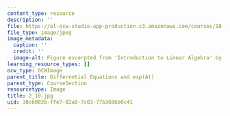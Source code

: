 ```yaml
---
content_type: resource
description: ''
file: https://ol-ocw-studio-app-production.s3.amazonaws.com/courses/18-06sc-linear-algebra-fall-2011/38c6002bffe782a07c0377b3686b0c41_2_10.jpg
file_type: image/jpeg
image_metadata:
  caption: ''
  credit: ''
  image-alt: Figure excerpted from 'Introduction to Linear Algebra' by G.S. Strang
learning_resource_types: []
ocw_type: OCWImage
parent_title: Differential Equations and exp(At)
parent_type: CourseSection
resourcetype: Image
title: 2_10.jpg
uid: 38c6002b-ffe7-82a0-7c03-77b3686b0c41
---
```

